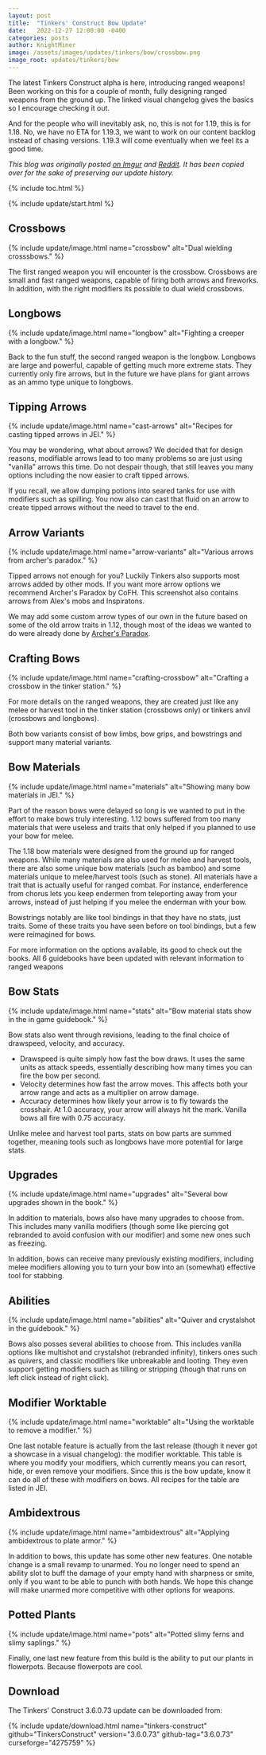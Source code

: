 ```yaml
---
layout: post
title:  "Tinkers' Construct Bow Update"
date:   2022-12-27 12:00:00 -0400
categories: posts
author: KnightMiner
image: /assets/images/updates/tinkers/bow/crossbow.png
image_root: updates/tinkers/bow
---
```


The latest Tinkers Construct alpha is here, introducing ranged weapons! Been working on this for a couple of month, fully designing ranged weapons from the ground up. The linked visual changelog gives the basics so I encourage checking it out.

And for the people who will inevitably ask, no, this is not for 1.19, this is for 1.18. No, we have no ETA for 1.19.3, we want to work on our content backlog instead of chasing versions. 1.19.3 will come eventually when we feel its a good time.

*This blog was originally posted [on Imgur](https://imgur.com/a/tinkers-construct-bow-update-1-18-QfVq45F) and [Reddit](https://www.reddit.com/r/feedthebeast/comments/zwxyze/comment/j1xene0/?utm_source=share&utm_medium=web3x&utm_name=web3xcss&utm_term=1&utm_content=share_button). It has been copied over for the sake of preserving our update history.*

{% include toc.html %}

{% include update/start.html %}

## Crossbows

{% include update/image.html name="crossbow" alt="Dual wielding crosssbows." %}

The first ranged weapon you will encounter is the crossbow. Crossbows are small and fast ranged weapons, capable of firing both arrows and fireworks. In addition, with the right modifiers its possible to dual wield crossbows.

## Longbows

{% include update/image.html name="longbow" alt="Fighting a creeper with a longbow." %}

Back to the fun stuff, the second ranged weapon is the longbow. Longbows are large and powerful, capable of getting much more extreme stats. They currently only fire arrows, but in the future we have plans for giant arrows as an ammo type unique to longbows.

## Tipping Arrows

{% include update/image.html name="cast-arrows" alt="Recipes for casting tipped arrows in JEI." %}

You may be wondering, what about arrows? We decided that for design reasons, modifiable arrows lead to too many problems so are just using "vanilla" arrows this time. Do not despair though, that still leaves you many options including the now easier to craft tipped arrows.

If you recall, we allow dumping potions into seared tanks for use with modifiers such as spilling. You now also can cast that fluid on an arrow to create tipped arrows without the need to travel to the end.

## Arrow Variants

{% include update/image.html name="arrow-variants" alt="Various arrows from archer's paradox." %}

Tipped arrows not enough for you? Luckily Tinkers also supports most arrows added by other mods. If you want more arrow options we recommend Archer's Paradox by CoFH. This screenshot also contains arrows from Alex's mobs and Inspiratons.

We may add some custom arrow types of our own in the future based on some of the old arrow traits in 1.12, though most of the ideas we wanted to do were already done by [Archer's Paradox](https://www.curseforge.com/minecraft/mc-mods/archers-paradox).

## Crafting Bows

{% include update/image.html name="crafting-crossbow" alt="Crafting a crossbow in the tinker station." %}

For more details on the ranged weapons, they are created just like any melee or harvest tool in the tinker station (crossbows only) or tinkers anvil (crossbows and longbows).

Both bow variants consist of bow limbs, bow grips, and bowstrings and support many material variants.

## Bow Materials

{% include update/image.html name="materials" alt="Showing many bow materials in JEI." %}

Part of the reason bows were delayed so long is we wanted to put in the effort to make bows truly interesting. 1.12 bows suffered from too many materials that were useless and traits that only helped if you planned to use your bow for melee.

The 1.18 bow materials were designed from the ground up for ranged weapons. While many materials are also used for melee and harvest tools, there are also some unique bow materials (such as bamboo) and some materials unique to melee/harvest tools (such as stone). All materials have a trait that is actually useful for ranged combat. For instance, enderference from chorus lets you keep endermen from teleporting away from your arrows, instead of just helping if you melee the enderman with your bow.

Bowstrings notably are like tool bindings in that they have no stats, just traits. Some of these traits you have seen before on tool bindings, but a few were reimagined for bows.

For more information on the options available, its good to check out the books. All 6 guidebooks have been updated with relevant information to ranged weapons

## Bow Stats

{% include update/image.html name="stats" alt="Bow material stats show in the in game guidebook." %}

Bow stats also went through revisions, leading to the final choice of drawspeed, velocity, and accuracy.

* Drawspeed is quite simply how fast the bow draws. It uses the same units as attack speeds, essentially describing how many times you can fire the bow per second.
* Velocity determines how fast the arrow moves. This affects both your arrow range and acts as a multiplier on arrow damage.
* Accuracy determines how likely your arrow is to fly towards the crosshair. At 1.0 accuracy, your arrow will always hit the mark. Vanilla bows all fire with 0.75 accuracy.

Unlike melee and harvest tool parts, stats on bow parts are summed together, meaning tools such as longbows have more potential for large stats.

## Upgrades

{% include update/image.html name="upgrades" alt="Several bow upgrades shown in the book." %}

In addition to materials, bows also have many upgrades to choose from. This includes many vanilla modifiers (though some like piercing got rebranded to avoid confusion with our modifier) and some new ones such as freezing.

In addition, bows can receive many previously existing modifiers, including melee modifiers allowing you to turn your bow into an (somewhat) effective tool for stabbing.

## Abilities

{% include update/image.html name="abilities" alt="Quiver and crystalshot in the guidebook." %}

Bows also posses several abilities to choose from. This includes vanilla options like multishot and crystalshot (rebranded infinity), tinkers ones such as quivers, and classic modifiers like unbreakable and looting. They even support getting modifiers such as tilling or stripping (though that runs on left click instead of right click).

## Modifier Worktable

{% include update/image.html name="worktable" alt="Using the worktable to remove a modifier." %}

One last notable feature is actually from the last release (though it never got a showcase in a visual changelog): the modifier worktable.  This table is where you modify your modifiers, which currently means you can resort, hide, or even remove your modifiers. Since this is the bow update, know it can do all of these with modifiers on bows. All recipes for the table are listed in JEI.

## Ambidextrous

{% include update/image.html name="ambidextrous" alt="Applying ambidextrous to plate armor." %}

In addition to bows, this update has some other new features. One notable change is a small revamp to unarmed. You no longer need to spend an ability slot to buff the damage of your empty hand with sharpness or smite, only if you want to be able to punch with both hands. We hope this change will make unarmed more competitive with other options for weapons.

## Potted Plants

{% include update/image.html name="pots" alt="Potted slimy ferns and slimy saplings." %}

Finally, one last new feature from this build is the ability to put our plants in flowerpots. Because flowerpots are cool.

## Download

The Tinkers' Construct 3.6.0.73 update can be downloaded from:

{% include update/download.html name="tinkers-construct" github="TinkersConstruct" version="3.6.0.73" github-tag="3.6.0.73" curseforge="4275759" %}